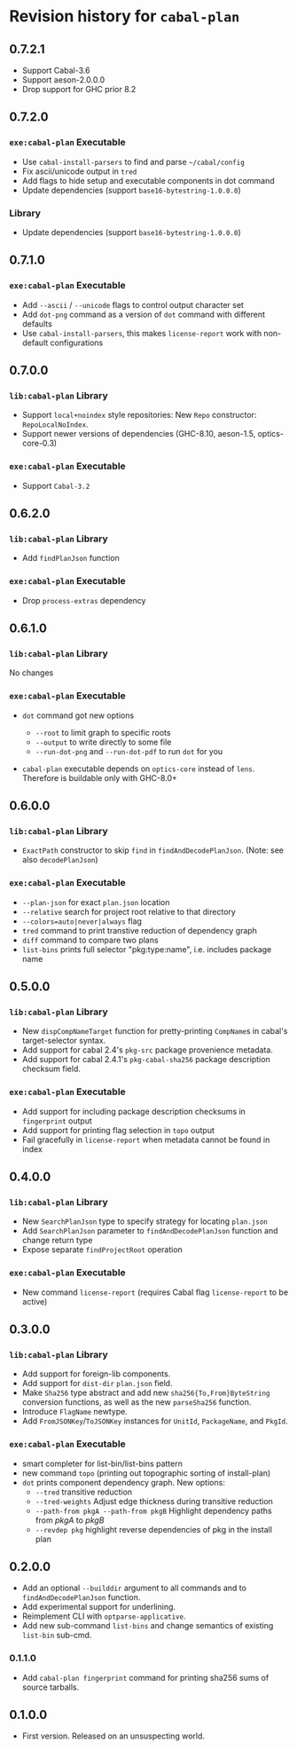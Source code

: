 # Revision history for `cabal-plan`

## 0.7.2.1

* Support Cabal-3.6
* Support aeson-2.0.0.0
* Drop support for GHC prior 8.2

## 0.7.2.0

### `exe:cabal-plan` Executable

* Use `cabal-install-parsers` to find and parse `~/cabal/config`
* Fix ascii/unicode output in `tred`
* Add flags to hide setup and executable components in dot command
* Update dependencies (support `base16-bytestring-1.0.0.0`)

### Library

* Update dependencies (support `base16-bytestring-1.0.0.0`)

## 0.7.1.0

### `exe:cabal-plan` Executable

* Add `--ascii` / `--unicode` flags to control output character set
* Add `dot-png` command as a version of `dot` command with different defaults
* Use `cabal-install-parsers`,
  this makes `license-report` work with non-default configurations

## 0.7.0.0

### `lib:cabal-plan` Library

* Support `local+noindex` style repositories: New `Repo` constructor: `RepoLocalNoIndex`.
* Support newer versions of dependencies (GHC-8.10, aeson-1.5, optics-core-0.3)

### `exe:cabal-plan` Executable

* Support `Cabal-3.2`

## 0.6.2.0

### `lib:cabal-plan` Library

* Add `findPlanJson` function

### `exe:cabal-plan` Executable

* Drop `process-extras` dependency

## 0.6.1.0

### `lib:cabal-plan` Library

No changes

### `exe:cabal-plan` Executable

* `dot` command got new options
    * `--root` to limit graph to specific roots
    * `--output` to write directly to some file
    * `--run-dot-png` and `--run-dot-pdf` to run `dot` for you

* `cabal-plan` executable depends on `optics-core` instead of `lens`.
  Therefore is buildable only with GHC-8.0+

## 0.6.0.0

### `lib:cabal-plan` Library

* `ExactPath` constructor to skip `find` in `findAndDecodePlanJson`.
  (Note: see also `decodePlanJson`)


### `exe:cabal-plan` Executable

* `--plan-json` for exact `plan.json` location
* `--relative` search for project root relative to that directory
* `--colors=auto|never|always` flag
* `tred` command to print transtive reduction of dependency graph
* `diff` command to compare two plans
* `list-bins` prints full selector "pkg:type:name", i.e. includes package name

## 0.5.0.0

### `lib:cabal-plan` Library

* New `dispCompNameTarget` function for pretty-printing `CompName`s in cabal's target-selector syntax.
* Add support for cabal 2.4's `pkg-src` package provenience metadata.
* Add support for cabal 2.4.1's `pkg-cabal-sha256` package description checksum field.

### `exe:cabal-plan` Executable

* Add support for including package description checksums in `fingerprint` output
* Add support for printing flag selection in `topo` output
* Fail gracefully in `license-report` when metadata cannot be found in index

## 0.4.0.0

### `lib:cabal-plan` Library

* New `SearchPlanJson` type to specify strategy for locating `plan.json`
* Add `SearchPlanJson` parameter to `findAndDecodePlanJson` function and change return type
* Expose separate `findProjectRoot` operation

### `exe:cabal-plan` Executable

* New command `license-report` (requires Cabal flag `license-report` to be active)

## 0.3.0.0

### `lib:cabal-plan` Library

* Add support for foreign-lib components.
* Add support for `dist-dir` `plan.json` field.
* Make `Sha256` type abstract and add new `sha256{To,From}ByteString`
  conversion functions, as well as the new `parseSha256` function.
* Introduce `FlagName` newtype.
* Add `FromJSONKey`/`ToJSONKey` instances for `UnitId`, `PackageName`, and `PkgId`.

### `exe:cabal-plan` Executable

* smart completer for list-bin/list-bins pattern
* new command `topo` (printing out topographic sorting of install-plan)
* `dot` prints component dependency graph. New options:
    - `--tred` transitive reduction
    - `--tred-weights` Adjust edge thickness during transitive reduction
    - `--path-from pkgA --path-from pkgB` Highlight dependency paths from *pkgA* to *pkgB*
    - `--revdep pkg` highlight reverse dependencies of pkg in the install plan

## 0.2.0.0

* Add an optional `--builddir` argument to all commands and to `findAndDecodePlanJson` function.
* Add experimental support for underlining.
* Reimplement CLI with `optparse-applicative`.
* Add new sub-command `list-bins` and change semantics of existing `list-bin` sub-cmd.

### 0.1.1.0

* Add `cabal-plan fingerprint` command for printing
  sha256 sums of source tarballs.

## 0.1.0.0

* First version. Released on an unsuspecting world.
